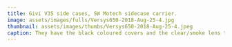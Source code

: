 ```yaml
---
title: Givi V35 side cases, SW Motech sidecase carrier.
image: assets/images/fulls/Versys650-2018-Aug-25-4.jpg
thumbnail: assets/images/thumbs/Versys650-2018-Aug-25-4.jpeg
caption: They have the black coloured covers and the clear/smoke lens to match the bike and the signal lights. The SWMotech sidecase carrier is quick attached/detached in 2 minutes using a flat blade screw driver.<br><a href="https://fortnine.ca/en/givi-v35-monokey-side-cases-35-litres">1. Givi V35 side cases</a><br><a href="https://www.twistedthrottle.ca/sw-motech-evo-quick-lock-sidecarrier-for-kawasaki-versys-650-07-15-black">2. SW Motech Detachable Side Case Carrier</a>
---
```

